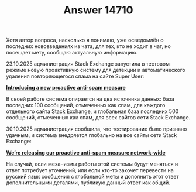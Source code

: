 ﻿---
title: "Answer 14710"
se.owner.user_id: 672540
se.owner.display_name: "Ivan Shatsky"
se.owner.link: "https://ru.meta.stackoverflow.com/users/672540/ivan-shatsky"
se.answer_id: 14710
se.question_id: 14682
se.post_type: answer
se.is_accepted: False
---
<p>Хотя автор вопроса, насколько я понимаю, уже осведомлён о последних нововведениях из чата, для тех, кто не ходит в чат, но посещает мету, сообщаю актуальную информацию.</p>
<p>23.10.2025 администрация Stack Exchange запустила в тестовом режиме новую проактивную систему для детекции и автоматического удаления повторяющегося спама на сайте Super User:</p>
<p><a href="https://meta.stackexchange.com/questions/412705/introducing-a-new-proactive-anti-spam-measure"><strong>Introducing a new proactive anti-spam measure</strong></a></p>
<p>В своей работе система опирается на два источника данных: база последних 100 сообщений, отмеченных как спам, для каждого отдельного сайта Stack Exchange, и глобальная база последних 500 сообщений, отмеченных как спам, для всех сайтов сети Stack Exchange.</p>
<p>30.10.2025 администрация сообщила, что тестирование было признано удачным, и система внедряется глобально на все сайты сети Stack Exchange:</p>
<p><a href="https://meta.stackexchange.com/questions/414460/we-re-releasing-our-proactive-anti-spam-measure-network-wide"><strong>We’re releasing our proactive anti-spam measure network-wide</strong></a></p>
<p>На случай, если механизмы работы этой системы будут меняться и ответ потребует уточнений, или если кто-то захочет перевести на русский язык сообщения с глобальной меты и дополнить этот ответ дополнительными деталями, публикую данный ответ как общий.</p>
